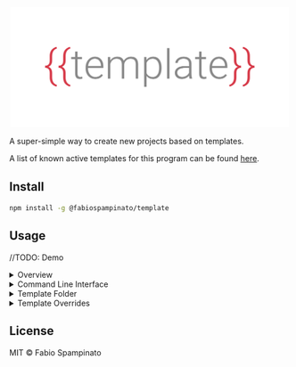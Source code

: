 
<p align="center">
  <img src="resources/logo.png" width=500 alt="Logo">
</p>

A super-simple way to create new projects based on templates.

A list of known active templates for this program can be found [here](https://github.com/fabiospampinato/awesome-template).

## Install

```sh
npm install -g @fabiospampinato/template
```

## Usage

//TODO: Demo

<details>
<summary>Overview</summary>

At a high level a template looks like this:

1. A template is just a folder installed locally simply by `git clone`-ing it into `~/.templates`, or you can copy it manually there.
2. Each template has a folder named "template" inside it, which is what will be used for creating projects.
3. Each template has a "template.json" file inside it, which lists all variables used by files inside the "template" folder.

When creating a project from a template this happens:

1. The user is asked to provide a value for each variable listed by the template inside its "template.json" file.
2. The entire "template" folder inside the template is duplicated.
3. Each non-binary file inside this folder is rendered with [`picolate`](https://github.com/fabiospampinato/picolate) using the provided variables.
4. All rendered and non-binary files are copied in a newly created folder that has the name of the project you want to create.
5. That's it.

</details>

<details>
<summary>Command Line Interface</summary>

The following commands are available:

```sh
# Show help for the entire program
template --help

# Show help for a specific command
template install --help

# List all installed templates
template ls

# CD into an installed template
template cd my-template

# Install a template using a custom git endpoint
template install https://gitlab.com/some-user/some-repo.git my-template

# Install a template using a GitHub url
template install https://github.com/fabiospampinato/template-typescript-package typescript-package

# Install a template using a GitHub shorthand
template install fabiospampinato/template-typescript-package typescript-package

# Install a template from a local path
template install ./work-in-progress-template wip-template

# Automatically update all templates backed by git
template update

# Automatically update a specific template
template update my-template

# Uninstall a template
template uninstall my-template

# Create a new project from a template
template new typescript-package my-package
```

</details>

<details>
<summary>Template Folder</summary>

As mentioned in the "Overview" section a template must have this structure on disk:

```
.
├── template
│   └── <anything>
└── template.json
```

You can put any files and folders you want under the "template" folder. Everything inside it will be copied when creating a new project from it, and non-binary files will be rendered with [`picolate`](https://github.com/fabiospampinato/picolate) before saving them to disk.

The "template.json" file should look somewhat like this:

```json
{
  "variables": {
    "name": {
      "type": "string"
    },
    "description": {
      "type": "string"
    },
    "version": {
      "type": "string",
      "default": "1.0.0"
    },
    "author": {
      "type": "string"
    },
    "owner": {
      "type": "string"
    },
    "scoped": {
      "type": "boolean"
    },
    "tested": {
      "type": "boolean"
    }
  }
}
```

- The user will be prompted to provide a value for each variable you list here.
- You should list every single variable referenced by any of your template files.
- A variable can either be of type "string" or of type "boolean".
- A variable can also provide a default value, to allow the user to use that value quickly just by pressing enter.

</details>

<details>
<summary>Template Overrides</summary>

As we saw in the "Templates Folder" section each template must provide a metadata "template.json" file, listing all the variables it uses, and optionally providing some default values for them.

There's also a way to override this metadata, by having a file at `~/.templates/templates.json` that looks like this:

```json
{
  "typescript-package": {
    "variables": {
      "author": {
        "default": "Fabio Spampinato"
      },
      "owner": {
        "default": "fabiospampinato"
      }
    }
  },
  "some-other-template": {
    "variables": {
      "someOtherVariable": {
        "default": "Some default value"
      }
    }
  }
}
```

This is very useful because:

- In order for a template to be usable by a wide range of people it makes no sense to specify for example a default value for the "author" variable.
- Still, once you install a template you probably know who the author is going to be, and you don't want to type out that informattion a million times, so this way you can override defaults for a template.

</details>

## License

MIT © Fabio Spampinato
